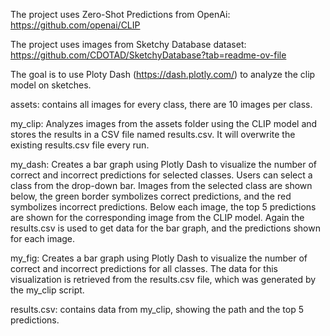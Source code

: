 The project  uses Zero-Shot Predictions from OpenAi:
https://github.com/openai/CLIP

The project uses images from Sketchy Database dataset:
https://github.com/CDOTAD/SketchyDatabase?tab=readme-ov-file

The goal is to use Ploty Dash (https://dash.plotly.com/) to analyze the clip model on sketches.

assets: contains all images for every class, there are 10 images per class.

my_clip: Analyzes images from the assets folder using the CLIP model and stores the results in a CSV file named results.csv. It will overwrite the existing results.csv file every run.

my_dash: Creates a bar graph using Plotly Dash to visualize the number of correct and incorrect predictions for selected classes. Users can select a class from the drop-down bar. Images from the selected class are shown below, the green border symbolizes correct predictions, and the red symbolizes incorrect predictions. Below each image, the top 5 predictions are shown for the corresponding image from the CLIP model. Again the results.csv is used to get data for the bar graph, and the predictions shown for each image. 

my_fig: Creates a bar graph using Plotly Dash to visualize the number of correct and incorrect predictions for all classes. The data for this visualization is retrieved from the results.csv file, which was generated by the my_clip script.

results.csv: contains data from my_clip, showing the path and the top 5 predictions.

